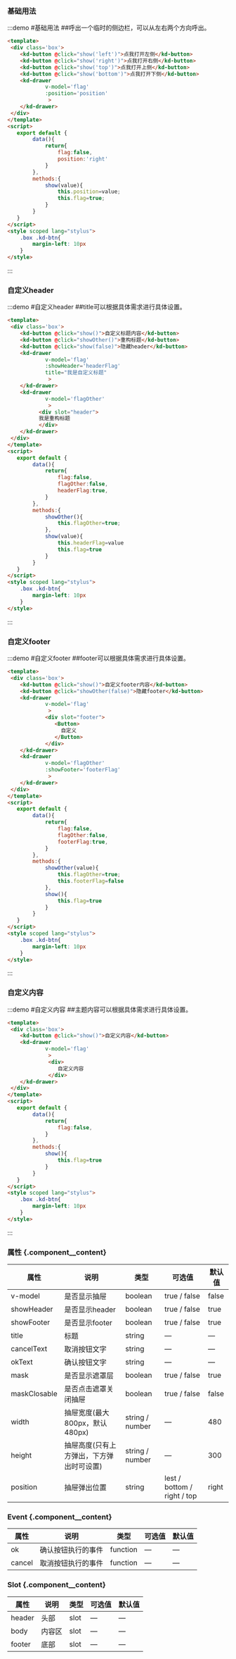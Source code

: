 ### 基础用法
:::demo #基础用法 ##呼出一个临时的侧边栏，可以从左右两个方向呼出。

```html
<template>
 <div class='box'>
    <kd-button @click="show('left')">点我打开左侧</kd-button>
    <kd-button @click="show('right')">点我打开右侧</kd-button>
    <kd-button @click="show('top')">点我打开上侧</kd-button>
    <kd-button @click="show('bottom')">点我打开下侧</kd-button>
    <kd-drawer 
            v-model='flag' 
            :position='position'
             >
    </kd-drawer>
 </div>   
</template>   
<script>
   export default {
        data(){
            return{
                flag:false,
                position:'right'
            }
        },
        methods:{
            show(value){
                this.position=value;
                this.flag=true;
            }
        }
   }
</script>
<style scoped lang="stylus">
    .box .kd-btn{
        margin-left: 10px
    }
</style>
```
:::

### 自定义header
:::demo #自定义header ##title可以根据具体需求进行具体设置。

```html
<template>
 <div class='box'>
    <kd-button @click="show()">自定义标题内容</kd-button>
    <kd-button @click="showOther()">重构标题</kd-button>
    <kd-button @click="show(false)">隐藏header</kd-button>
    <kd-drawer 
            v-model='flag' 
            :showHeader='headerFlag'
            title="我是自定义标题"
             >
    </kd-drawer>
    <kd-drawer 
            v-model='flagOther' 
             >
          <div slot="header">
          我是重构标题
          </div>
    </kd-drawer>
 </div>   
</template>   
<script>
   export default {
        data(){
            return{
                flag:false,
                flagOther:false,
                headerFlag:true,
            }
        },
        methods:{
            showOther(){
                this.flagOther=true;
            },
            show(value){
                this.headerFlag=value
                this.flag=true
            }
        }
   }
</script>
<style scoped lang="stylus">
    .box .kd-btn{
        margin-left: 10px
    }
</style>
```
:::
### 自定义footer
:::demo #自定义footer ##footer可以根据具体需求进行具体设置。

```html
<template>
 <div class='box'>
    <kd-button @click="show()">自定义footer内容</kd-button>
    <kd-button @click="showOther(false)">隐藏footer</kd-button>
    <kd-drawer 
            v-model='flag' 
             >
            <div slot="footer">
               <Button>
                 自定义
               </Button>
            </div>
    </kd-drawer>
    <kd-drawer 
            v-model='flagOther' 
            :showFooter='footerFlag'
             >
    </kd-drawer>
 </div>   
</template>   
<script>
   export default {
        data(){
            return{
                flag:false,
                flagOther:false,
                footerFlag:true,
            }
        },
        methods:{
            showOther(value){
                this.flagOther=true;
                this.footerFlag=false
            },
            show(){
                this.flag=true
            }
        }
   }
</script>
<style scoped lang="stylus">
    .box .kd-btn{
        margin-left: 10px
    }
</style>
```
:::
### 自定义内容
:::demo #自定义内容 ##主题内容可以根据具体需求进行具体设置。

```html
<template>
 <div class='box'>
    <kd-button @click="show()">自定义内容</kd-button>
    <kd-drawer 
            v-model='flag' 
             >
             <div>
                自定义内容
             </div>
    </kd-drawer>
 </div>   
</template>   
<script>
   export default {
        data(){
            return{
                flag:false,
            }
        },
        methods:{
            show(){
                this.flag=true
            }
        }
   }
</script>
<style scoped lang="stylus">
    .box .kd-btn{
        margin-left: 10px
    }
</style>
```
:::

### 属性 {.component__content}
| 属性         | 说明                                     | 类型            | 可选值                      | 默认值 |
| ------------ | ---------------------------------------- | --------------- | --------------------------- | ------ |
| v-model      | 是否显示抽屉                             | boolean         | true / false                | false  |
| showHeader   | 是否显示header                           | boolean         | true / false                | true   |
| showFooter   | 是否显示footer                           | boolean         | true / false                | true   |
| title        | 标题                                     | string          | —                           | —      |
| cancelText   | 取消按钮文字                             | string          | —                           | —      |
| okText       | 确认按钮文字                             | string          | —                           | —      |
| mask         | 是否显示遮罩层                           | boolean         | true / false                | true   |
| maskClosable | 是否点击遮罩关闭抽屉                     | boolean         | true / false                | false  |
| width        | 抽屉宽度(最大800px，默认480px)           | string / number | —                           | 480    |
| height       | 抽屉高度(只有上方弹出，下方弹出时可设置) | string / number | —                           | 300    |
| position     | 抽屉弹出位置                             | string          | lest / bottom / right / top | right  |


### Event {.component__content}
| 属性   | 说明               | 类型     | 可选值 | 默认值 |
| ------ | ------------------ | -------- | ------ | ------ |
| ok     | 确认按钮执行的事件 | function | —      | —      |
| cancel | 取消按钮执行的事件 | function | —      | —      |
### Slot {.component__content}
| 属性   | 说明   | 类型 | 可选值 | 默认值 |
| ------ | ------ | ---- | ------ | ------ |
| header | 头部   | slot | —      | —      |
| body   | 内容区 | slot | —      | —      |
| footer | 底部   | slot | —      | —      |